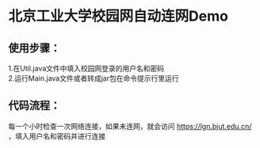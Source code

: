 # 北京工业大学校园网自动连网Demo<br>
## 使用步骤：<br>
1.在Util.java文件中填入校园网登录的用户名和密码<br>
2.运行Main.java文件或者转成jar包在命令提示行里运行<br>
## 代码流程：<br>
每一个小时检查一次网络连接，如果未连网，就会访问 https://lgn.bjut.edu.cn/ ，填入用户名和密码并进行连接<br>
